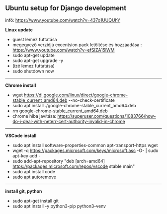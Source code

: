 ## Ubuntu setup for Django development
infó: https://www.youtube.com/watch?v=437o1UUQUhY

**Linux update**
 - guest lemez futtatása
 - megegyező verziójú excentsion pack letöltése és hozzáadása : https://www.youtube.com/watch?v=efSIZA15lWM 
 - sudo apt-get update 
 - sudo apt-get upgrade -y
 - (izé lemez futtatása)
 - sudo shutdown now
 --- 
 **Chrome install**
 - wget https://dl.google.com/linux/direct/google-chrome-stable_current_amd64.deb --no-check-certificate
 - sudo apt install ./google-chrome-stable_current_amd64.deb
 - rm google-chrome-stable_current_amd64.deb 
- chrome hiba javítása: https://superuser.com/questions/1083766/how-do-i-deal-with-neterr-cert-authority-invalid-in-chrome
---
**VSCode install**
- sudo apt install software-properties-common apt-transport-https wget
- wget -q https://packages.microsoft.com/keys/microsoft.asc -O- | sudo apt-key add -
- sudo add-apt-repository "deb [arch=amd64] https://packages.microsoft.com/repos/vscode stable main"
- sudo apt install code
- sudo apt autoremove
---
**install git, python**
- sudo apt-get install git
- sudo apt install -y python3-pip python3-venv
